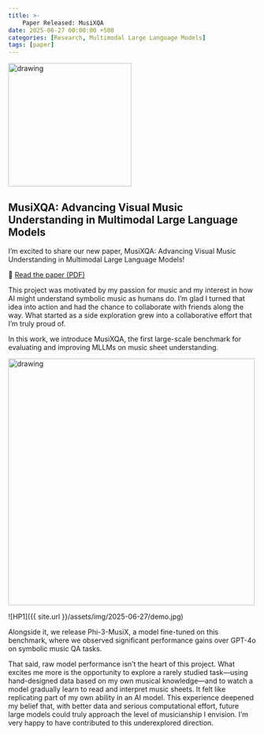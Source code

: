 ```yaml
---
title: >-
    Paper Released: MusiXQA
date: 2025-06-27 00:00:00 +500
categories: [Research, Multimodal Large Language Models]
tags: [paper]
---
```


<img src="{{ site.url }}/assets/img/2025-06-27/logo.jpg" alt="drawing" width="250"/>

## MusiXQA: Advancing Visual Music Understanding in Multimodal Large Language Models

I’m excited to share our new paper, MusiXQA: Advancing Visual Music Understanding in Multimodal Large Language Models!

🔗 [Read the paper (PDF)](https://arxiv.org/abs/2506.23009)

This project was motivated by my passion for music and my interest in how AI might understand symbolic music as humans do. I’m glad I turned that idea into action and had the chance to collaborate with friends along the way. What started as a side exploration grew into a collaborative effort that I’m truly proud of.

In this work, we introduce MusiXQA, the first large-scale benchmark for evaluating and improving MLLMs on music sheet understanding. 

<img src="{{ site.url }}/assets/img/2025-06-27/header.jpg" alt="drawing" width="500"/>

![HP1]({{ site.url }}/assets/img/2025-06-27/demo.jpg)<br /> 

Alongside it, we release Phi-3-MusiX, a model fine-tuned on this benchmark, where we observed significant performance gains over GPT-4o on symbolic music QA tasks.

That said, raw model performance isn’t the heart of this project. What excites me more is the opportunity to explore a rarely studied task—using hand-designed data based on my own musical knowledge—and to watch a model gradually learn to read and interpret music sheets. It felt like replicating part of my own ability in an AI model. This experience deepened my belief that, with better data and serious computational effort, future large models could truly approach the level of musicianship I envision. I’m very happy to have contributed to this underexplored direction.
